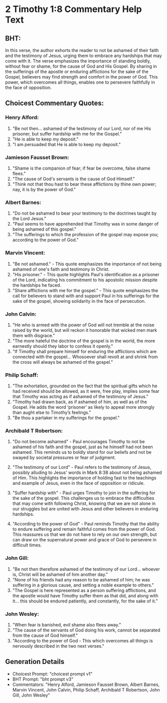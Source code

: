 # 2 Timothy 1:8 Commentary Help Text

## BHT:
In this verse, the author exhorts the reader to not be ashamed of their faith and the testimony of Jesus, urging them to embrace any hardships that may come with it. The verse emphasizes the importance of standing boldly, without fear or shame, for the cause of God and His Gospel. By sharing in the sufferings of the apostle or enduring afflictions for the sake of the Gospel, believers may find strength and comfort in the power of God. This power, which overcomes all things, enables one to persevere faithfully in the face of opposition.

## Choicest Commentary Quotes:
### Henry Alford:
1. "Be not then... ashamed of the testimony of our Lord, nor of me His prisoner, but suffer hardship with me for the Gospel." 
2. "He is able to keep my deposit." 
3. "I am persuaded that He is able to keep my deposit."

### Jamieson Fausset Brown:
1. "Shame is the companion of fear; if fear be overcome, false shame flees."
2. "The cause of God's servants is the cause of God Himself."
3. "Think not that thou hast to bear these afflictions by thine own power; nay, it is by the power of God."

### Albert Barnes:
1. "Do not be ashamed to bear your testimony to the doctrines taught by the Lord Jesus."
2. "Paul seems to have apprehended that Timothy was in some danger of being ashamed of this gospel."
3. "The sufferings to which the profession of the gospel may expose you; according to the power of God."

### Marvin Vincent:
1. "Be not ashamed." - This quote emphasizes the importance of not being ashamed of one's faith and testimony in Christ.
2. "His prisoner." - This quote highlights Paul's identification as a prisoner of the Lord, indicating his commitment to his apostolic mission despite the hardships he faced.
3. "Share afflictions with me for the gospel." - This quote emphasizes the call for believers to stand with and support Paul in his sufferings for the sake of the gospel, showing solidarity in the face of persecution.

### John Calvin:
1. "He who is armed with the power of God will not tremble at the noise raised by the world, but will reckon it honorable that wicked men mark them with disgrace."
2. "The more hateful the doctrine of the gospel is in the world, the more earnestly should they labor to confess it openly."
3. "If Timothy shall prepare himself for enduring the afflictions which are connected with the gospel... Whosoever shall revolt at and shrink from the cross will always be ashamed of the gospel."

### Philip Schaff:
1. "The exhortation, grounded on the fact that the spiritual gifts which he had received should be allowed, as it were, free play, implies some fear that Timothy was acting as if ashamed of the testimony of Jesus."
2. "Timothy had drawn back, as if ashamed of him, as well as of the Gospel. He adds the word ‘prisoner’ as likely to appeal more strongly than aught else to Timothy’s feelings."
3. "Be thou a partaker in my sufferings for the gospel."

### Archibald T Robertson:
1. "Do not become ashamed" - Paul encourages Timothy to not be ashamed of his faith and the gospel, just as he himself had not been ashamed. This reminds us to boldly stand for our beliefs and not be swayed by societal pressures or fear of judgment.

2. "The testimony of our Lord" - Paul refers to the testimony of Jesus, possibly alluding to Jesus' words in Mark 8:38 about not being ashamed of Him. This highlights the importance of holding fast to the teachings and example of Jesus, even in the face of opposition or ridicule.

3. "Suffer hardship with" - Paul urges Timothy to join in the suffering for the sake of the gospel. This challenges us to embrace the difficulties that may come with following Christ, knowing that we are not alone in our struggles but are united with Jesus and other believers in enduring hardships.

4. "According to the power of God" - Paul reminds Timothy that the ability to endure suffering and remain faithful comes from the power of God. This reassures us that we do not have to rely on our own strength, but can draw on the supernatural power and grace of God to persevere in difficult times.

### John Gill:
1. "Be not then therefore ashamed of the testimony of our Lord... whoever is, Christ will be ashamed of him another day." 
2. "None of his friends had any reason to be ashamed of him; he was suffering in a glorious cause, and setting a noble example to others."
3. "The Gospel is here represented as a person suffering afflictions, and the apostle would have Timothy suffer them as that did, and along with it... this should be endured patiently, and constantly, for the sake of it."

### John Wesley:
1. "When fear is banished, evil shame also flees away."
2. "The cause of the servants of God doing his work, cannot be separated from the cause of God himself."
3. "According to the power of God - This which overcomes all things is nervously described in the two next verses."


## Generation Details
- Choicest Prompt: "choicest prompt v1"
- BHT Prompt: "bht prompt v3"
- Commentators: "Henry Alford, Jamieson Fausset Brown, Albert Barnes, Marvin Vincent, John Calvin, Philip Schaff, Archibald T Robertson, John Gill, John Wesley"
